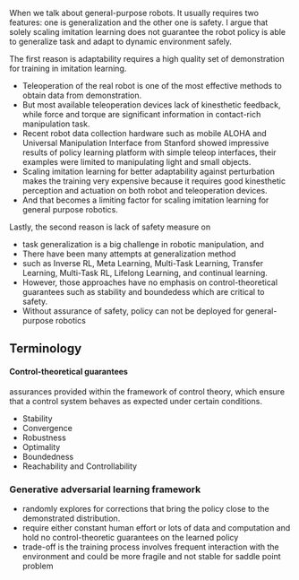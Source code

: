 
When we talk about general-purpose robots. It usually requires two features:
one is generalization and the other one is safety. I argue that solely scaling imitation learning does not guarantee the robot policy is able to generalize task and adapt to dynamic environment safely.


The first reason is adaptability requires a high quality set of demonstration for training in imitation learning.
- Teleoperation of the real robot is one of the most effective methods to obtain data from demonstration.
- But most available teleoperation devices lack of kinesthetic feedback, while force and torque are significant information in contact-rich manipulation task.
- Recent robot data collection hardware such as mobile ALOHA and Universal Manipulation Interface from Stanford showed impressive results of policy learning platform with simple teleop interfaces, their examples were limited to manipulating light and small objects. 
- Scaling imitation learning for better adaptability against perturbation makes the training very expensive because it requires good kinesthetic perception and actuation on both robot and teleoperation devices. 
- And that becomes a limiting factor for scaling imitation learning for general purpose robotics. 


Lastly, the second reason is  lack of safety measure on
- task generalization is a big challenge in robotic manipulation, and
- There have been many attempts at generalization method 
- such as Inverse RL, Meta Learning, Multi-Task Learning, Transfer Learning, Multi-Task RL, Lifelong Learning, and continual learning. 
- However, those approaches have no emphasis on control-theoretical guarantees such as stability and boundedess which are critical to safety.
- Without  assurance of safety, policy can not be deployed for general-purpose robotics


## Terminology
#### Control-theoretical guarantees 
assurances provided within the framework of control theory, which ensure that a control system behaves as expected under certain conditions.
- Stability
- Convergence
- Robustness
- Optimality
- Boundedness
-  Reachability and Controllability

### Generative adversarial learning framework
- randomly explores for corrections that bring the policy close to the demonstrated distribution.
- require either constant human effort or lots of data and computation and hold no control-theoretic guarantees on the learned policy
- trade-off is the training process involves frequent interaction with the environment and could be more fragile and not stable for saddle point problem